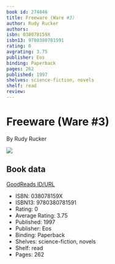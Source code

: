 ```yaml
---
book id: 274046
title: Freeware (Ware #3)
author: Rudy Rucker
authors: 
isbn: 038078159X
isbn13: 9780380781591
rating: 0
avgrating: 3.75
publisher: Eos
binding: Paperback
pages: 262
published: 1997
shelves: science-fiction, novels
shelf: read
review: 
---
```


# Freeware (Ware #3)

By Rudy Rucker

![](https://i.gr-assets.com/images/S/compressed.photo.goodreads.com/books/1173324941l/274046.jpg)

## Book data

[GoodReads ID/URL](https://www.goodreads.com/book/show/274046)

- ISBN: 038078159X
- ISBN13: 9780380781591
- Rating: 0
- Average Rating: 3.75
- Published: 1997
- Publisher: Eos
- Binding: Paperback
- Shelves: science-fiction, novels
- Shelf: read
- Pages: 262

